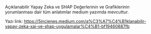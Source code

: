 Açıklanabilir Yapay Zeka ve SHAP Değerlerinin ve Grafiklerinin yorumlanması dair tüm anlatımlar medium yazımda mevcuttur.

Yazı link: https://5incienes.medium.com/a%C3%A7%C4%B1klanabilir-yapay-zeka-xai-ve-shap-uygulamalar%C4%B1-bf19460887fb
